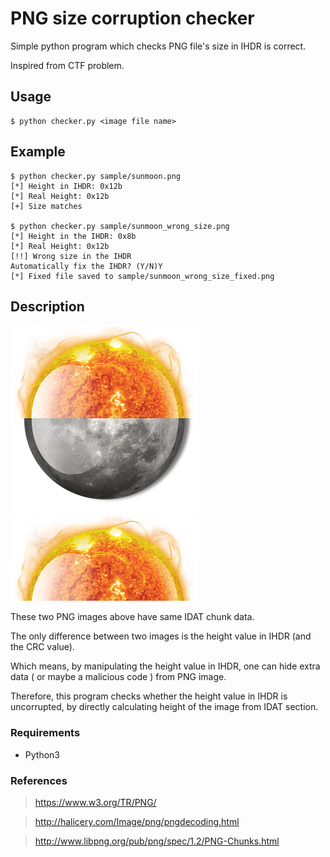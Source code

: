 # PNG size corruption checker

Simple python program which checks PNG file's size in IHDR is correct.

Inspired from CTF problem.

## Usage

    $ python checker.py <image file name>

## Example

    $ python checker.py sample/sunmoon.png
    [*] Height in IHDR: 0x12b
    [*] Real Height: 0x12b
    [+] Size matches

    $ python checker.py sample/sunmoon_wrong_size.png
    [*] Height in the IHDR: 0x8b
    [*] Real Height: 0x12b
    [!!] Wrong size in the IHDR
    Automatically fix the IHDR? (Y/N)Y
    [*] Fixed file saved to sample/sunmoon_wrong_size_fixed.png

## Description

<img src="sample/sunmoon.png"> <img src="sample/sunmoon_wrong_size.png">

These two PNG images above have same IDAT chunk data.

The only difference between two images is the height value in IHDR (and the CRC value).

Which means, by manipulating the height value in IHDR, one can hide extra data ( or maybe a malicious code ) from PNG image.

Therefore, this program checks whether the height value in IHDR is uncorrupted, by directly calculating height of the image from IDAT section.

### Requirements

- Python3

### References

> https://www.w3.org/TR/PNG/

> http://halicery.com/Image/png/pngdecoding.html

> http://www.libpng.org/pub/png/spec/1.2/PNG-Chunks.html
